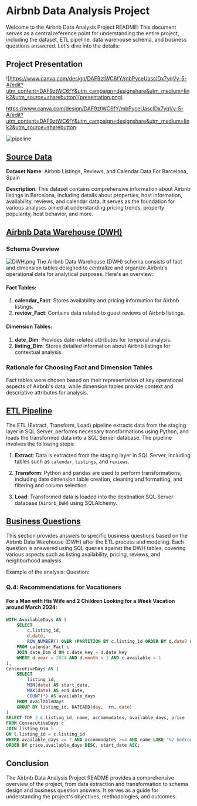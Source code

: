 # Airbnb Data Analysis Project

Welcome to the Airbnb Data Analysis Project README! This document serves as a central reference point for understanding the entire project, including the dataset, ETL pipeline, data warehouse schema, and business questions answered. Let's dive into the details:

## Project Presentation

![https://www.canva.com/design/DAF9ztWC6fY/mbPyceUascIDx7yqVy-5-A/edit?utm_content=DAF9ztWC6fY&utm_campaign=designshare&utm_medium=link2&utm_source=sharebutton](presentation.png)

https://www.canva.com/design/DAF9ztWC6fY/mbPyceUascIDx7yqVy-5-A/edit?utm_content=DAF9ztWC6fY&utm_campaign=designshare&utm_medium=link2&utm_source=sharebutton


![pipeline](pipeline.png)

## [Source Data](./1.%20Source%20Data/README.md)

**Dataset Name**: Airbnb Listings, Reviews, and Calendar Data For Barcelona, Spain

**Description**: This dataset contains comprehensive information about Airbnb listings in Barcelona, including details about properties, host information, availability, reviews, and calendar data. It serves as the foundation for various analyses aimed at understanding pricing trends, property popularity, host behavior, and more.


## [Airbnb Data Warehouse (DWH)](./2.%20DWH/README.md)

### Schema Overview
![DWH.png](./2.%20DWH/DWH.png)
The Airbnb Data Warehouse (DWH) schema consists of fact and dimension tables designed to centralize and organize Airbnb's operational data for analytical purposes. Here's an overview:

#### Fact Tables:

1. **calendar_Fact**: Stores availability and pricing information for Airbnb listings.
2. **review_Fact**: Contains data related to guest reviews of Airbnb listings.

#### Dimension Tables:

1. **date_Dim**: Provides date-related attributes for temporal analysis.
2. **listing_Dim**: Stores detailed information about Airbnb listings for contextual analysis.

### Rationale for Choosing Fact and Dimension Tables

Fact tables were chosen based on their representation of key operational aspects of Airbnb's data, while dimension tables provide context and descriptive attributes for analysis.

## [ETL Pipeline](./3.%20ETL%20Pipeline/README.md)

The ETL (Extract, Transform, Load) pipeline extracts data from the staging layer in SQL Server, performs necessary transformations using Python, and loads the transformed data into a SQL Server database. The pipeline involves the following steps:

1. **Extract**: Data is extracted from the staging layer in SQL Server, including tables such as `calendar`, `listings`, and `reviews`.

2. **Transform**: Python and pandas are used to perform transformations, including date dimension table creation, cleaning and formatting, and filtering and column selection.

3. **Load**: Transformed data is loaded into the destination SQL Server database (`Airbnb_DWH`) using SQLAlchemy.
## [Business Questions](./4.%20Business%20Questions/README.md)

This section provides answers to specific business questions based on the Airbnb Data Warehouse (DWH) after the ETL process and modeling. Each question is answered using SQL queries against the DWH tables, covering various aspects such as listing availability, pricing, reviews, and neighborhood analysis.

Example of the analysis:
Question: 
### Q.4: Recommendations for Vacationers

#### For a Man with His Wife and 2 Children Looking for a Week Vacation around March 2024:
```sql
WITH AvailableDays AS (
    SELECT
        c.listing_id,
        d.date,
        ROW_NUMBER() OVER (PARTITION BY c.listing_id ORDER BY d.date) AS rn
    FROM calendar_Fact c
    JOIN date_Dim d ON c.date_key = d.date_key
    WHERE d.year = 2024 AND d.month = 3 AND c.available = 1 
),
ConsecutiveDays AS (
    SELECT
        listing_id,
        MIN(date) AS start_date,
        MAX(date) AS end_date,
        COUNT(*) AS available_days
    FROM AvailableDays
    GROUP BY listing_id, DATEADD(day, -rn, date)
)
SELECT TOP 3 c.listing_id, name, accommodates, available_days, price
FROM ConsecutiveDays c
JOIN listing_Dim l
ON l.listing_id = c.listing_id
WHERE available_days >= 7 AND accommodates >=4 AND name LIKE '%2 bedrooms%4 beds%'
ORDER BY price,available_days DESC, start_date ASC;
```
## Conclusion

The Airbnb Data Analysis Project README provides a comprehensive overview of the project, from data extraction and transformation to schema design and business question answers. It serves as a guide for understanding the project's objectives, methodologies, and outcomes.
